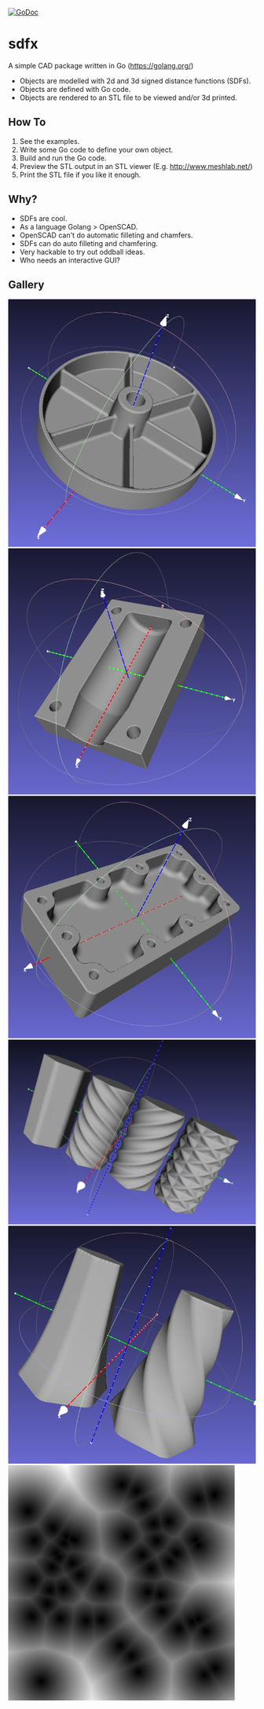 [![GoDoc](https://godoc.org/github.com/deadsy/libusb?status.svg)](https://godoc.org/github.com/deadsy/sdfx/sdf)

# sdfx

A simple CAD package written in Go (https://golang.org/)

 * Objects are modelled with 2d and 3d signed distance functions (SDFs).
 * Objects are defined with Go code.
 * Objects are rendered to an STL file to be viewed and/or 3d printed.

## How To
 1. See the examples.
 2. Write some Go code to define your own object.
 3. Build and run the Go code.
 4. Preview the STL output in an STL viewer (E.g. http://www.meshlab.net/)
 5. Print the STL file if you like it enough.

## Why?
 * SDFs are cool.
 * As a language Golang > OpenSCAD.
 * OpenSCAD can't do automatic filleting and chamfers.
 * SDFs can do auto filleting and chamfering.
 * Very hackable to try out oddball ideas.
 * Who needs an interactive GUI?

## Gallery

![wheel](docs/gallery/wheel.png "Pottery Wheel Casting Pattern")
![core_box](docs/gallery/core_box.png "Pottery Wheel Core Box")
![cylinder_head](docs/gallery/head.png "Cylinder Head")
![extrude1](docs/gallery/extrude1.png "Twisted Extrusions")
![extrude2](docs/gallery/extrude2.png "Scaled and Twisted Extrusions")
![voronoi](docs/gallery/voronoi.png "2D Points Distance Field")

